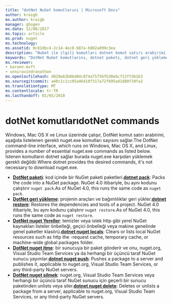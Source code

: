 ```yaml
---
title: "dotNet NuGet komutlarını | Microsoft Docs"
author: kraigb
ms.author: kraigb
manager: ghogen
ms.date: 12/08/2017
ms.topic: article
ms.prod: nuget
ms.technology: 
ms.assetid: 0c81dbc4-2c14-4ec8-b87a-b802a899c3ea
description: "NuGet ile ilgili komutları dotnet komut satırı arabirimi kullanarak için kısa bir başvuru."
keywords: "DotNet NuGet komutlarını, dotnet paketi, dotnet geri yükleme, dotnet nuget yerel öğeler, dotnet nuget itme, dotnet nuget Sil"
ms.reviewer:
- karann-msft
- unniravindranathan
ms.openlocfilehash: d020e62b8bd04c8f4a75756fb30ebcf13ffdb1b3
ms.sourcegitcommit: a40c1c1cc05a46410f317a72f695ad1d80f39fa2
ms.translationtype: MT
ms.contentlocale: tr-TR
ms.lasthandoff: 01/05/2018
---
```

# <a name="dotnet-commands"></a><span data-ttu-id="c403f-104">dotNet komutları</span><span class="sxs-lookup"><span data-stu-id="c403f-104">dotNet commands</span></span>

<span data-ttu-id="c403f-105">Windows, Mac OS X ve Linux üzerinde çalışır, DotNet komut satırı arabirimi, aşağıda listelenen gerekli nuget.exe komutları sayısını sağlar.</span><span class="sxs-lookup"><span data-stu-id="c403f-105">The DotNet command-line interface, which runs on Windows, Mac OS X, and Linux, provides a number of essential nuget.exe commands as listed below.</span></span> <span data-ttu-id="c403f-106">İstenen komutların dotnet sağlar burada nuget.exe karşıdan yüklemek gerekli değildir.</span><span class="sxs-lookup"><span data-stu-id="c403f-106">Where dotnet provides the desired commands, it's not necessary to download nuget.exe.</span></span>

- <span data-ttu-id="c403f-107">[**DotNet paketi**](/dotnet/core/tools/dotnet-pack?tabs=netcore2x): kod içinde bir NuGet paketi paketleri.</span><span class="sxs-lookup"><span data-stu-id="c403f-107">[**dotnet pack**](/dotnet/core/tools/dotnet-pack?tabs=netcore2x): Packs the code into a NuGet package.</span></span> <span data-ttu-id="c403f-108">NuGet 4.0 itibariyle, bu aynı kodunu çalıştırır `nuget pack`.</span><span class="sxs-lookup"><span data-stu-id="c403f-108">As of NuGet 4.0, this runs the same code as `nuget pack`.</span></span>
- <span data-ttu-id="c403f-109">[**DotNet geri yükleme**](/dotnet/core/tools/dotnet-restore?tabs=netcore2x): projenin araçları ve bağımlılıklar geri yükler.</span><span class="sxs-lookup"><span data-stu-id="c403f-109">[**dotnet restore**](/dotnet/core/tools/dotnet-restore?tabs=netcore2x): Restores the dependencies and tools of a project.</span></span> <span data-ttu-id="c403f-110">NuGet 4.0 itibariyle, bu aynı kodunu çalıştırır `nuget restore`.</span><span class="sxs-lookup"><span data-stu-id="c403f-110">As of NuGet 4.0, this runs the same code as `nuget restore`.</span></span>
- <span data-ttu-id="c403f-111">[**DotNet nuget Yereller**](/dotnet/core/tools/dotnet-nuget-locals): temizler veya istek http gibi yerel NuGet kaynakları listeler önbelleği, geçici önbelleği veya makine genelinde genel paketler klasörü.</span><span class="sxs-lookup"><span data-stu-id="c403f-111">[**dotnet nuget locals**](/dotnet/core/tools/dotnet-nuget-locals): Clears or lists local NuGet resources such as http the -request cache, temporary cache, or machine-wide global packages folder.</span></span>
- <span data-ttu-id="c403f-112">[**DotNet nuget itme**](/dotnet/core/tools/dotnet-nuget-push): bir sunucuya bir paket gönderir ve onu, nuget.org, Visual Studio Team Services ya da herhangi bir üçüncü taraf NuGet sunucu yayımlar.</span><span class="sxs-lookup"><span data-stu-id="c403f-112">[**dotnet nuget push**](/dotnet/core/tools/dotnet-nuget-push): Pushes a package to a server and publishes it, applicable to nuget.org, Visual Studio Team Services, or any third-party NuGet servers.</span></span>
- <span data-ttu-id="c403f-113">[**DotNet nuget silmek**](/dotnet/core/tools/dotnet-nuget-delete): nuget.org, Visual Studio Team Services veya herhangi bir üçüncü taraf NuGet sunucu için geçerli bir sunucu paketinden unlists veya siler.</span><span class="sxs-lookup"><span data-stu-id="c403f-113">[**dotnet nuget delete**](/dotnet/core/tools/dotnet-nuget-delete): Deletes or unlists a package from a  server, applicable to nuget.org, Visual Studio Team Services, or any third-party NuGet servers.</span></span>
